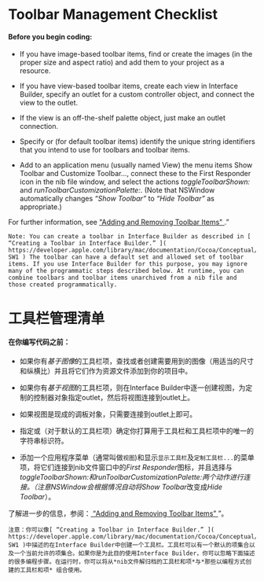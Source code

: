 # Toolbar Management Checklist

#### Before you begin coding:

* If you have image-based toolbar items, find or create the images (in the proper size and aspect ratio) and add them to your project as a resource.

* If you have view-based toolbar items, create each view in Interface Builder, specify an outlet for a custom controller object, and connect the view to the outlet.

* If the view is an off-the-shelf palette object, just make an outlet connection.

* Specify or (for default toolbar items) identify the unique string identifiers that you intend to use for toolbars and toolbar items.

* Add to an application menu (usually named View) the menu items Show Toolbar and Customize Toolbar..., connect these to the First Responder icon in the nib file window, and select the actions *toggleToolbarShown:* and *runToolbarCustomizationPalette:*. (Note that NSWindow automatically changes *“Show Toolbar”* to *“Hide Toolbar”* as appropriate.)

For further information, see [ "Adding and Removing Toolbar Items" ]( https://developer.apple.com/library/mac/documentation/Cocoa/Conceptual/Toolbars/Tasks/AddRemoveToolbarItems.html#//apple_ref/doc/uid/20000755-BBCGJCDJ ).”

```
Note: You can create a toolbar in Interface Builder as described in [ “Creating a Toolbar in Interface Builder.” ]( https://developer.apple.com/library/mac/documentation/Cocoa/Conceptual/Toolbars/Articles/ToolbarInIB.html#//apple_ref/doc/uid/TP40008136-SW1 ) The toolbar can have a default set and allowed set of toolbar items. If you use Interface Builder for this purpose, you may ignore many of the programmatic steps described below. At runtime, you can combine toolbars and toolbar items unarchived from a nib file and those created programmatically.
```

# 工具栏管理清单

#### 在你编写代码之前：

* 如果你有*基于图像*的工具栏项，查找或者创建需要用到的图像（用适当的尺寸和纵横比）并且将它们作为资源文件添加到你的项目中。

* 如果你有*基于视图*的工具栏项，则在Interface Builder中逐一创建视图，为定制的控制器对象指定outlet，然后将视图连接到outlet上。

* 如果视图是现成的调板对象，只需要连接到outlet上即可。

* 指定或（对于默认的工具栏项）确定你打算用于工具栏和工具栏项中的唯一的字符串标识符。

* 添加一个应用程序菜单（通常叫做`视图`)和显示`显示工具栏`及`定制工具栏...`的菜单项，将它们连接到nib文件窗口中的*First Responder*图标，并且选择与*toggleToolbarShown:*和*runToolbarCustomizationPalette:*两个动作进行连接。（注意NSWindow会根据情况自动将*Show Toolbar*改变成*Hide Toolbar*）。

了解进一步的信息，参阅：[ “Adding and Removing Toolbar Items” ]( https://developer.apple.com/library/mac/documentation/Cocoa/Conceptual/Toolbars/Tasks/AddRemoveToolbarItems.html#//apple_ref/doc/uid/20000755-BBCGJCDJ )”。

```
注意：你可以像[ “Creating a Toolbar in Interface Builder.” ]( https://developer.apple.com/library/mac/documentation/Cocoa/Conceptual/Toolbars/Articles/ToolbarInIB.html#//apple_ref/doc/uid/TP40008136-SW1 )中描述的在Interface Builder中创建一个工具栏。工具栏可以有一个默认的项集合以及一个当前允许的项集合。如果你是为此目的使用Interface Builder，你可以忽略下面描述的很多编程步骤。在运行时，你可以将从*nib文件解归档的工具栏和项*与*那些以编程方式创建的工具栏和项* 组合使用。
```








